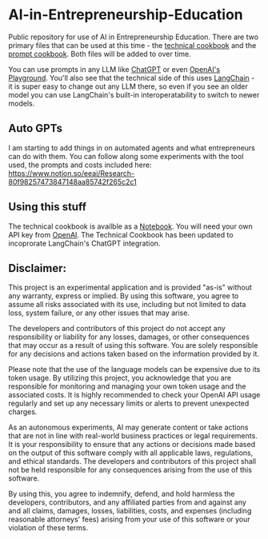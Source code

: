 # AI-in-Entrepreneurship-Education
Public repository for use of AI in Entrepreneurship Education.
There are two primary files that can be used at this time - the [technical cookbook](https://github.com/josephdfox/AI-in-Entrepreneurship-Education/blob/main/AIEE-Cookbook-Online.ipynb) and the [prompt cookbook](AIEE-Cookbook-Prompt.md). Both files will be added to over time.

You can use prompts in any LLM like [ChatGPT](https://chat.openai.com/) or even [OpenAI's Playground](https://platform.openai.com/playground). You'll also see that the technical side of this uses [LangChain](https://github.com/hwchase17/langchain) - it is super easy to change out any LLM there, so even if you see an older model you can use LangChain's built-in interoperatability to switch to newer models. 

## Auto GPTs

I am starting to add things in on automated agents and what entrepreneurs can do with them. You can follow along some experiments with the tool used, the prompts and costs included here: https://www.notion.so/eeai/Research-80f98257473847148aa85742f265c2c1

## Using this stuff

The technical cookbook is availble as a [Notebook](https://jupyter.org/). You will need your own API key from [OpenAI](https://openai.com/). The Technical Cookbook has been updated to incoprorate LangChain's ChatGPT integration. 

## Disclaimer:
This project is an experimental application and is provided "as-is" without any warranty, express or implied. By using this software, you agree to assume all risks associated with its use, including but not limited to data loss, system failure, or any other issues that may arise.

The developers and contributors of this project do not accept any responsibility or liability for any losses, damages, or other consequences that may occur as a result of using this software. You are solely responsible for any decisions and actions taken based on the information provided by it.

Please note that the use of the language models can be expensive due to its token usage. By utilizing this project, you acknowledge that you are responsible for monitoring and managing your own token usage and the associated costs. It is highly recommended to check your OpenAI API usage regularly and set up any necessary limits or alerts to prevent unexpected charges.

As an autonomous experiments, AI may generate content or take actions that are not in line with real-world business practices or legal requirements. It is your responsibility to ensure that any actions or decisions made based on the output of this software comply with all applicable laws, regulations, and ethical standards. The developers and contributors of this project shall not be held responsible for any consequences arising from the use of this software.

By using this, you agree to indemnify, defend, and hold harmless the developers, contributors, and any affiliated parties from and against any and all claims, damages, losses, liabilities, costs, and expenses (including reasonable attorneys' fees) arising from your use of this software or your violation of these terms.
